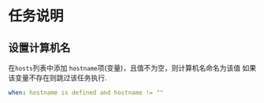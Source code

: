 # 任务说明

## 设置计算机名

在`hosts`列表中添加 `hostname`项(变量)，且值不为空，则计算机名命名为该值
如果该变量不存在则跳过该任务执行.

```yml
when: hostname is defined and hostname != ""
```
